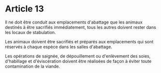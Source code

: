 # Article 13

Il ne doit être conduit aux emplacements d'abattage que les animaux destinés à être sacrifiés immédiatement, tous les autres doivent rester dans les locaux de stabulation.

Les animaux doivent être sacrifiés et préparés aux emplacements qui sont réservés à chaque espèce dans les salles d'abattage.

Les opérations de saignée, de dépouillement ou d'enlèvement des soies, d'habillage et d'éviscération doivent être réalisées de façon à éviter toute contamination de la viande.
